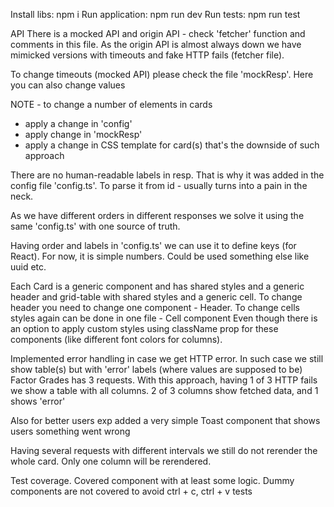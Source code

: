 Install libs: npm i Run application: npm run dev Run tests: npm run test

API There is a mocked API and origin API - check 'fetcher' function and comments
in this file. As the origin API is almost always down we have mimicked versions with
timeouts and fake HTTP fails (fetcher file).

To change timeouts (mocked API) please check the file 'mockResp'. Here you can also
change values

NOTE - to change a number of elements in cards
  - apply a change in 'config'
  - apply change in 'mockResp'
  - apply a change in CSS template for card(s)
that's the downside of such approach

There are no human-readable labels in resp. That is why it was added in the config
file 'config.ts'. To parse it from id - usually turns into a pain in the neck.

As we have different orders in different responses we solve it using the same 'config.ts' with one source of truth.

Having order and labels in 'config.ts' we can use it to define keys (for React). For now, it is simple numbers. Could be used something else like uuid etc.


Each Card is a generic component and has shared styles and a generic header and grid-table with shared styles and a generic cell. To change header 
you need to change one component - Header.
To change cells styles again can be done in one file - Cell component
Even though there is an option to apply custom styles using className prop for 
these components (like different font colors for columns).

Implemented error handling in case we get HTTP error.
In such case we still show table(s) but with 'error' labels (where values are supposed to be)
Factor Grades has 3 requests. With this approach, having 1 of 3 HTTP fails 
we show a table with all columns. 2 of 3 columns show fetched data, and 1 shows
'error' 

Also for better users exp added a very simple Toast component that shows users
something went wrong


Having several requests with different intervals we still do not rerender the whole card. Only one column will be rerendered.

Test coverage.
Covered component with at least some logic. Dummy components are not covered to avoid ctrl + c, ctrl + v tests


